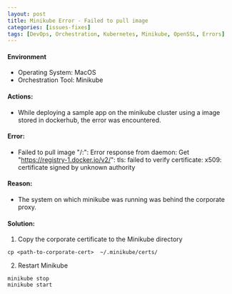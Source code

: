 ```yaml
---
layout: post
title: Minikube Error - Failed to pull image 
categories: [issues-fixes]
tags: [DevOps, Orchestration, Kubernetes, Minikube, OpenSSL, Errors]
---
```


#### Environment
- Operating System: MacOS
- Orchestration Tool: Minikube


#### Actions:
- While deploying a sample app on the minikube cluster using a image stored in dockerhub, the error was encountered.


#### Error: 
- Failed to pull image "<dockerhub-username>/<repository>:<tag>": Error response from daemon: Get "https://registry-1.docker.io/v2/": tls: failed to verify certificate: x509: certificate signed by unknown authority


#### Reason:
- The system on which minikube was running was behind the corporate proxy.


#### Solution:

1. Copy the corporate certificate to the Minikube directory
```
cp <path-to-corporate-cert>  ~/.minikube/certs/
```

2. Restart Minikube
```
minikube stop
minikube start
```

